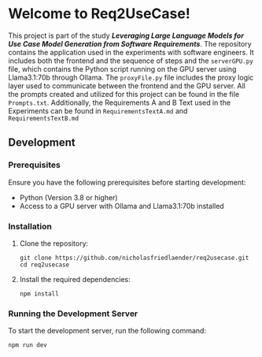 # Welcome to Req2UseCase!

This project is part of the study ***Leveraging Large Language Models for Use Case Model Generation from Software Requirements***. The repository contains the application used in the experiments with software engineers. It includes both the frontend and the sequence of steps and the `serverGPU.py` file, which contains the Python script running on the GPU server using Llama3.1:70b through Ollama. The `proxyFile.py` file includes the proxy logic layer used to communicate between the frontend and the GPU server. All the prompts created and utilized for this project can be found in the file `Prompts.txt`. Additionally, the Requirements A and B Text used in the Experiments can be found in `RequirementsTextA.md` and `RequirementsTextB.md`

## Development

### Prerequisites

Ensure you have the following prerequisites before starting development:
- Python (Version 3.8 or higher)
- Access to a GPU server with Ollama and Llama3.1:70b installed

### Installation

1. Clone the repository:

    ```shell
    git clone https://github.com/nicholasfriedlaender/req2usecase.git
    cd req2usecase
    ```

2. Install the required dependencies:

    ```shell
    npm install
    ```

### Running the Development Server

To start the development server, run the following command:

```shell
npm run dev

